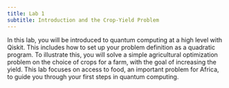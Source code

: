 ```yaml
---
title: Lab 1
subtitle: Introduction and the Crop-Yield Problem
---
```


In this lab, you will be introduced to quantum computing at a high level with Qiskit. This includes how to set up your problem definition as a quadratic program. To illustrate this, you will solve a simple agricultural optimization problem on the choice of crops for a farm, with the goal of increasing the yield. This lab focuses on access to food, an important problem for Africa, to guide you through your first steps in quantum computing.
